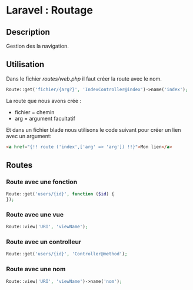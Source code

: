 # Laravel : Routage

## Description
Gestion des la navigation.

## Utilisation

Dans le fichier *routes/web.php* il faut créer la route avec le nom.

```php
Route::get('fichier/{arg?}', 'IndexController@index')->name('index');
```
La route que nous avons crée :

* fichier = chemin
* arg = argument facultatif

Et dans un fichier blade nous utilisons le code suivant pour créer un lien avec un argument:

```html
<a href="{!! route ('index',['arg' => 'arg']) !!}">Mon lien</a>
```

## Routes

### Route avec une fonction

```php
Route::get('users/{id}', function ($id) {
});
``` 

### Route avec une vue

```php
Route::view('URI', 'viewName');
```

### Route avec un controlleur

```php
Route::get('users/{id}', 'Controller@method');
```

### Route avec une nom

```php
Route::view('URI', 'viewName')->name('nom');

